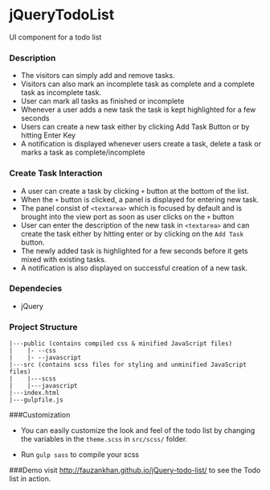 # jQueryTodoList
UI component for a todo list

### Description
* The visitors can simply add and remove tasks.
* Visitors can also mark an incomplete task as complete and a complete task as incomplete task.
* User can mark all tasks as finished or incomplete
* Whenever a user adds a new task the task is kept highlighted for a few seconds
* Users can create a new task either by clicking Add Task Button or by hitting Enter Key
* A notification is displayed whenever users create a task, delete a task or marks a task as complete/incomplete

### Create Task Interaction
* A user can create a task by clicking ```+``` button at the bottom of the list.
* When the ```+``` button is clicked, a panel is displayed for entering new task.
* The panel consist of ```<textarea>``` which is focused by default and is brought into the view port as soon as user clicks on the ```+``` button
* User can enter the description of the new task in ```<textarea>``` and can create the task either by hitting enter or by clicking on the ```Add Task``` button.
* The newly added task is highlighted for a few seconds before it gets mixed with existing tasks.
* A notification is also displayed on successful creation of a new task.

### Dependecies
* jQuery

### Project Structure

```
|---public (contains compiled css & minified JavaScript files)
|    |- --css 
|    |- --javascript
|---src (contains scss files for styling and unminified JavaScript files)
|    |---scss
|    |---javascript
|---index.html
|---gulpfile.js

```

###Customization
* You can easily customize the look and feel of the todo list by changing the variables in the ```theme.scss``` in ```src/scss/``` folder.

* Run ```gulp sass``` to compile your scss

###Demo
visit <a href="http://fauzankhan.github.io/jQuery-todo-list/">http://fauzankhan.github.io/jQuery-todo-list/</a> to see the Todo list in action.
